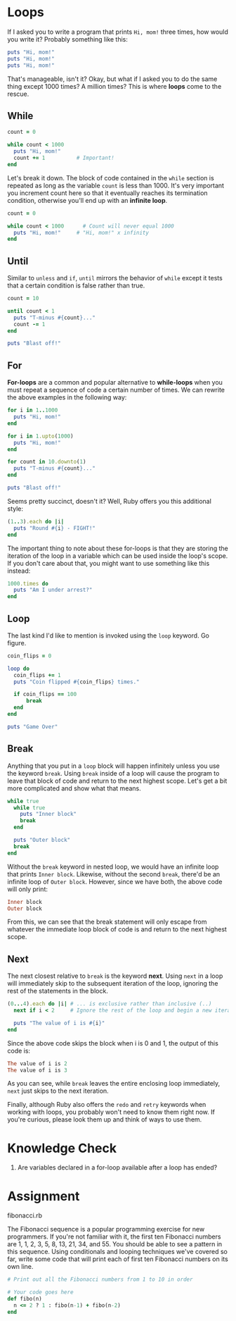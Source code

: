 # Loops

If I asked you to write a program that prints `Hi, mom!` three times, how would you write it? Probably something like this:

```ruby
puts "Hi, mom!"
puts "Hi, mom!"
puts "Hi, mom!"
```

That's manageable, isn't it? Okay, but what if I asked you to do the same thing except 1000 times? A million times? This is where **loops** come to the rescue.

## While

```ruby
count = 0

while count < 1000
  puts "Hi, mom!"
  count += 1          # Important!
end
```

Let's break it down. The block of code contained in the `while` section is repeated as long as the variable `count` is less than 1000. It's very important you increment count here so that it eventually reaches its termination condition, otherwise you'll end up with an **infinite loop**.

```ruby
count = 0

while count < 1000      # Count will never equal 1000
  puts "Hi, mom!"     # "Hi, mom!" x infinity
end
```

## Until

Similar to `unless` and `if`, `until` mirrors the behavior of `while` except it tests that a certain condition is false rather than true.

```ruby
count = 10

until count < 1
  puts "T-minus #{count}..."
  count -= 1
end

puts "Blast off!"
```

## For

**For-loops** are a common and popular alternative to **while-loops** when you must repeat a sequence of code a certain number of times. We can rewrite the above examples in the following way:

```ruby
for i in 1..1000
  puts "Hi, mom!"
end
```

```ruby
for i in 1.upto(1000)
  puts "Hi, mom!"
end
```

```ruby
for count in 10.downto(1)
  puts "T-minus #{count}..."
end

puts "Blast off!"
```

Seems pretty succinct, doesn't it? Well, Ruby offers you this additional style:

```ruby
(1..3).each do |i|
  puts "Round #{i} - FIGHT!"
end
```

The important thing to note about these for-loops is that they are storing the iteration of the loop in a variable which can be used inside the loop's scope. If you don't care about that, you might want to use something like this instead:

```ruby
1000.times do
  puts "Am I under arrest?"
end
```

## Loop

The last kind I'd like to mention is invoked using the `loop` keyword. Go figure.

```ruby
coin_flips = 0

loop do
  coin_flips += 1
  puts "Coin flipped #{coin_flips} times."

  if coin_flips == 100
      break
  end
end

puts "Game Over"
```

## Break

Anything that you put in a `loop` block will happen infinitely unless you use the keyword `break`. Using `break` inside of a loop will cause the program to leave that block of code and return to the next highest scope. Let's get a bit more complicated and show what that means.

```ruby
while true
  while true
    puts "Inner block"
    break
  end

  puts "Outer block"
  break
end
```

Without the `break` keyword in nested loop, we would have an infinite loop that prints `Inner block`. Likewise, without the second `break`, there'd be an infinite loop of `Outer block`. However, since we have both, the above code will only print:

```ruby
Inner block
Outer block
```

From this, we can see that the break statement will only escape from whatever the immediate loop block of code is and return to the next highest scope.

## Next

The next closest relative to `break` is the keyword **next**. Using `next` in a loop will immediately skip to the subsequent iteration of the loop, ignoring the rest of the statements in the block.

```ruby
(0...4).each do |i| # ... is exclusive rather than inclusive (..)
  next if i < 2     # Ignore the rest of the loop and begin a new iteration

  puts "The value of i is #{i}"
end
```

Since the above code skips the block when i is 0 and 1, the output of this code is:

```ruby
The value of i is 2
The value of i is 3
```

As you can see, while `break` leaves the entire enclosing loop immediately, `next` just skips to the next iteration.

Finally, although Ruby also offers the `redo` and `retry` keywords when working with loops, you probably won't need to know them right now. If you're curious, please look them up and think of ways to use them.

# Knowledge Check

1. Are variables declared in a for-loop available after a loop has ended?

# Assignment

fibonacci.rb

The Fibonacci sequence is a popular programming exercise for new programmers. If you're not familiar with it, the first ten Fibonacci numbers are 1, 1, 2, 3, 5, 8, 13, 21, 34, and 55. You should be able to see a pattern in this sequence. Using conditionals and looping techniques we've covered so far, write some code that will print each of first ten Fibonacci numbers on its own line.

```ruby
# Print out all the Fibonacci numbers from 1 to 10 in order

# Your code goes here
def fibo(n)
  n <= 2 ? 1 : fibo(n-1) + fibo(n-2)
end
```
